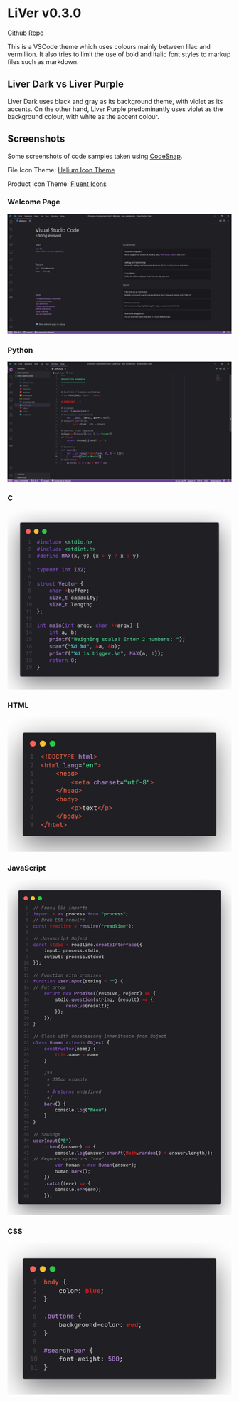 # LiVer v0.3.0

[Github Repo](https://github.com/RenoirTan/liver)

This is a VSCode theme which uses colours mainly between lilac and vermillion.
It also tries to limit the use of bold and italic font styles to markup files
such as markdown.

## Liver Dark vs Liver Purple

Liver Dark uses black and gray as its background theme, with violet as its
accents. On the other hand, Liver Purple predominantly uses violet as the
background colour, with white as the accent colour.

## Screenshots

Some screenshots of code samples taken using
[CodeSnap](https://marketplace.visualstudio.com/items?itemName=adpyke.codesnap).

File Icon Theme:
[Helium Icon Theme](https://marketplace.visualstudio.com/items?itemName=helgardrichard.helium-icon-theme)

Product Icon Theme:
[Fluent Icons](https://marketplace.visualstudio.com/items?itemName=miguelsolorio.fluent-icons)

### Welcome Page

![Welcome Page](https://raw.githubusercontent.com/RenoirTan/liver/screenshots/screenshots/welcome_page.png)

### Python

![Python](https://raw.githubusercontent.com/RenoirTan/liver/screenshots/screenshots/python-s.png)

### C

![C](https://raw.githubusercontent.com/RenoirTan/liver/screenshots/screenshots/c.png)

### HTML

![HTML](https://raw.githubusercontent.com/RenoirTan/liver/screenshots/screenshots/html.png)

### JavaScript

![JavaScript](https://raw.githubusercontent.com/RenoirTan/liver/screenshots/screenshots/javascript.png)

### CSS

![CSS](https://raw.githubusercontent.com/RenoirTan/liver/screenshots/screenshots/css.png)
